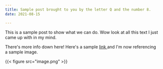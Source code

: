 ```yaml
---
title: Sample post brought to you by the letter Q and the number 8.
date: 2021-08-15

---
```


This is a sample post to show what we can do. Wow look at all this text I just came up with in my mind.

<!--more-->


There's more info down here! Here's a sample <a href="https://cnr.ncsu.edu/geospatial/academics/phd-in-geospatial-analytics/graduate-assistantships/"> link </a> and I'm now referencing a sample image.

{{< figure src="image.png" >}}
